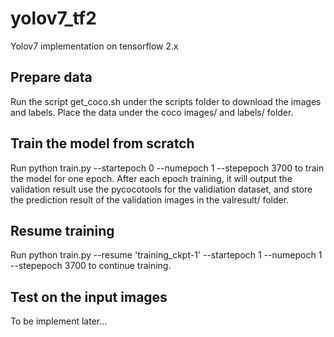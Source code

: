# yolov7_tf2
Yolov7 implementation on tensorflow 2.x

## Prepare data
Run the script get_coco.sh under the scripts folder to download the images and labels. Place the data under the coco images/ and labels/ folder.

## Train the model from scratch
Run python train.py --startepoch 0 --numepoch 1 --stepepoch 3700 to train the model for one epoch. After each epoch training, it will output the validation result use the pycocotools for the validiation dataset, and store the prediction result of the validation images in the valresult/ folder.

## Resume training
Run python train.py --resume 'training_ckpt-1' --startepoch 1 --numepoch 1 --stepepoch 3700 to continue training.

## Test on the input images
To be implement later...
